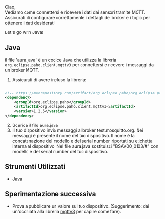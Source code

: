 Ciao,<br>
Vediamo come connettersi e ricevere i dati dai sensori tramite MQTT.
Assicurati di configurare correttamente i dettagli del broker e i topic per ottenere i dati desiderati.

Let's go with Java!

## Java

il file 'aura.java' è un codice Java che utilizza la libreria `org.eclipse.paho.client.mqttv3` per connettersi e ricevere i messaggi da un broker MQTT.

1. Assicurati di avere incluso la libreria: <br>
```xml

<!-- https://mvnrepository.com/artifact/org.eclipse.paho/org.eclipse.paho.client.mqttv3 -->
<dependency>
    <groupId>org.eclipse.paho</groupId>
    <artifactId>org.eclipse.paho.client.mqttv3</artifactId>
    <version>1.2.5</version>
</dependency>
```

2. Scarica il file aura.java
3. Il tuo dispositivo invia messaggi al broker test.mosquitto.org. Nei messaggi è presente il nome del tuo dispositivo.
Il nome è la concatenazione del modello e del serial number, riportati su etichetta interna al dispositivo.
Nel file aura.java sostituisci "BSAV00_0103/#" con modello e del serial number del tuo dispositivo.

## Strumenti Utilizzati
- [Java](https://www.java.com/en/download/help/whatis_java.html)

## Sperimentazione successiva
- Prova a pubblicare un valore sul tuo dispositivo.
(Suggerimento: dai un'occhiata alla libreria [mqttv3](https://public.dhe.ibm.com/software/dw/webservices/ws-mqtt/mqtt-v3r1.html) per capire come fare).
